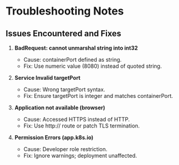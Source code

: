 # Troubleshooting Notes

## Issues Encountered and Fixes

1. **BadRequest: cannot unmarshal string into int32**
   - Cause: containerPort defined as string.
   - Fix: Use numeric value (8080) instead of quoted string.

2. **Service Invalid targetPort**
   - Cause: Wrong targetPort syntax.
   - Fix: Ensure targetPort is integer and matches containerPort.

3. **Application not available (browser)**
   - Cause: Accessed HTTPS instead of HTTP.
   - Fix: Use http:// route or patch TLS termination.

4. **Permission Errors (app.k8s.io)**
   - Cause: Developer role restriction.
   - Fix: Ignore warnings; deployment unaffected.
